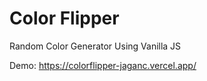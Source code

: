 # Color Flipper
 Random Color Generator Using Vanilla JS
 
 Demo: https://colorflipper-jaganc.vercel.app/
 
